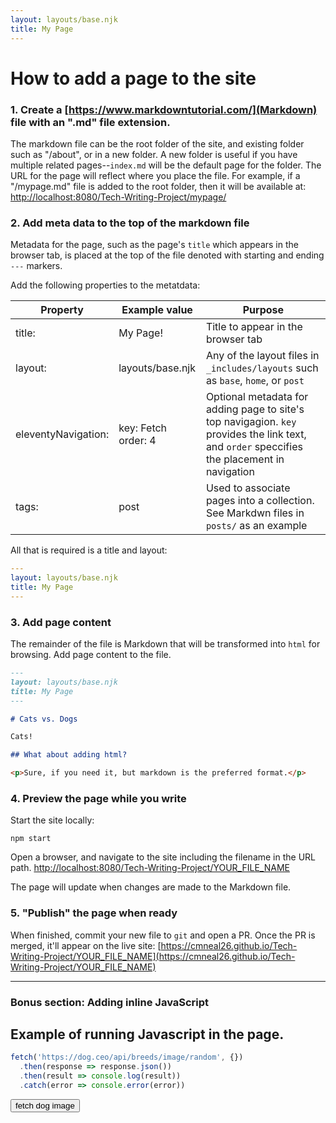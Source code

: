 ```yaml
---
layout: layouts/base.njk
title: My Page
---
```


# How to add a page to the site

### 1. Create a [https://www.markdowntutorial.com/](Markdown) file with an ".md" file extension.

The markdown file can be the root folder of the site, and existing folder such as "/about", or in a new folder. A new folder is useful if you have multiple related pages--`index.md` will be the default page for the folder. The URL for the page will reflect where you place the file. For example, if a "/mypage.md" file is added to the root folder, then it will be available at:
[http://localhost:8080/Tech-Writing-Project/mypage/](http://localhost:8080/Tech-Writing-Project/mypage/)

    
### 2. Add meta data to the top of the markdown file

Metadata for the page, such as the page's `title` which appears in the browser tab, is placed at the top of the file denoted with starting and ending `---` markers. 

Add the following properties to the metatdata:

|Property| Example value | Purpose |
|---|---|---|
| title: | My Page! | Title to appear in the browser tab |
| layout: | layouts/base.njk | Any of the layout files in `_includes/layouts` such as `base`, `home`, or `post` |  
| eleventyNavigation:  | key: Fetch  order: 4 | Optional metadata for adding page to site's top navigagion. `key` provides the link text, and `order` speccifies the placement in navigation |
| tags: | post | Used to associate pages into a collection. See Markdwn files in `posts/` as an example |

All that is required is a title and layout:

```yaml
--- 
layout: layouts/base.njk
title: My Page
---
```

### 3. Add page content

The remainder of the file is Markdown that will be transformed into `html` for browsing. Add page content to the file.  


```markdown
--- 
layout: layouts/base.njk
title: My Page
---

# Cats vs. Dogs

Cats!

## What about adding html?

<p>Sure, if you need it, but markdown is the preferred format.</p>

```

### 4. Preview the page while you write

Start the site locally:
```
npm start
```
Open a browser, and navigate to the site including the filename in the URL path. 
[http://localhost:8080/Tech-Writing-Project/YOUR_FILE_NAME](http://localhost:8080/Tech-Writing-Project/YOUR_FILE_NAME)

The page will update when changes are made to the Markdown file.

### 5. "Publish" the page when ready

When finished, commit your new file to `git` and open a PR. Once the PR is merged, it'll appear on the live site:
[https://cmneal26.github.io/Tech-Writing-Project/YOUR_FILE_NAME](https://cmneal26.github.io/Tech-Writing-Project/YOUR_FILE_NAME)


----

### Bonus section: Adding inline JavaScript

## Example of running Javascript in the page.

```js
fetch('https://dog.ceo/api/breeds/image/random', {})
  .then(response => response.json())
  .then(result => console.log(result))
  .catch(error => console.error(error))
```
<script>
const fetchDog = () => fetch('https://dog.ceo/api/breeds/image/random')
  .then(response => response.json())
  .then(result => {
    console.log(result)
    document.querySelector('#dog').src = result.message
  })
  .catch(error => console.error(error))
</script>

<button onclick="fetchDog()">fetch dog image</button>
<img id="dog">

